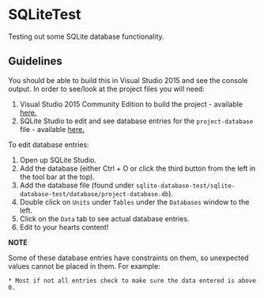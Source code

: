 # SQLiteTest
Testing out some SQLite database functionality.

## Guidelines
You should be able to build this in Visual Studio 2015 and see the console output. In order to see/look at the project files you will need:

1. Visual Studio 2015 Community Edition to build the project - available [here.](https://www.visualstudio.com/downloads/)
2. SQLite Studio to edit and see database entries for the `project-database` file - available [here.](https://sqlitestudio.pl/index.rvt?act=download)

To edit database entries:

1. Open up SQLite Studio.
2. Add the database (either Ctrl + O or click the third button from the left in the tool bar at the top).
3. Add the database file (found under `sqlite-database-test/sqlite-database-test/database/project-database.db`).
4. Double click on `Units` under `Tables` under the `Databases` window to the left.
5. Click on the `Data` tab to see actual database entries.
6. Edit to your hearts content!

**NOTE** 

Some of these database entries have constraints on them, so unexpected values cannot be placed in them. For example:

	* Most if not all entries check to make sure the data entered is above 0.
